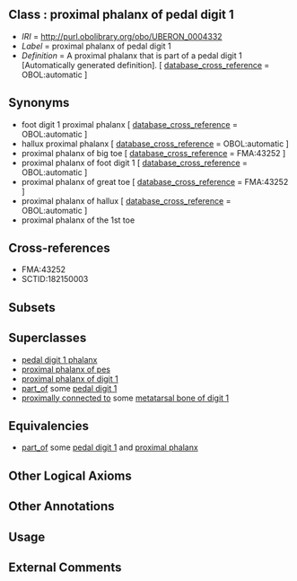 
## Class : proximal phalanx of pedal digit 1

 * *IRI* = http://purl.obolibrary.org/obo/UBERON_0004332
 * *Label* = proximal phalanx of pedal digit 1
 * *Definition* = A proximal phalanx that is part of a pedal digit 1 [Automatically generated definition]. [ [database_cross_reference](../../ef/oboInOwl#hasDbXref.md) = OBOL:automatic ]

## Synonyms

 * foot digit 1 proximal phalanx [ [database_cross_reference](../../ef/oboInOwl#hasDbXref.md) = OBOL:automatic ]
 * hallux proximal phalanx [ [database_cross_reference](../../ef/oboInOwl#hasDbXref.md) = OBOL:automatic ]
 * proximal phalanx of big toe [ [database_cross_reference](../../ef/oboInOwl#hasDbXref.md) = FMA:43252 ]
 * proximal phalanx of foot digit 1 [ [database_cross_reference](../../ef/oboInOwl#hasDbXref.md) = OBOL:automatic ]
 * proximal phalanx of great toe [ [database_cross_reference](../../ef/oboInOwl#hasDbXref.md) = FMA:43252 ]
 * proximal phalanx of hallux [ [database_cross_reference](../../ef/oboInOwl#hasDbXref.md) = OBOL:automatic ]
 * proximal phalanx of the 1st toe

## Cross-references

 * FMA:43252
 * SCTID:182150003

## Subsets


## Superclasses

 * [pedal digit 1 phalanx](../../UBERON/40/UBERON_0003640.md)
 * [proximal phalanx of pes](../../UBERON/68/UBERON_0003868.md)
 * [proximal phalanx of digit 1](../../UBERON/01/UBERON_0014501.md)
 * [part_of](../../BFO/50/BFO_0000050.md) some [pedal digit 1](../../UBERON/31/UBERON_0003631.md)
 * [proximally connected to](../../core#proximally/to/core#proximally_connected_to.md) some [metatarsal bone of digit 1](../../UBERON/50/UBERON_0003650.md)

## Equivalencies

 * [part_of](../../BFO/50/BFO_0000050.md) some [pedal digit 1](../../UBERON/31/UBERON_0003631.md) and [proximal phalanx](../../UBERON/02/UBERON_0004302.md)

## Other Logical Axioms


## Other Annotations


## Usage


## External Comments

